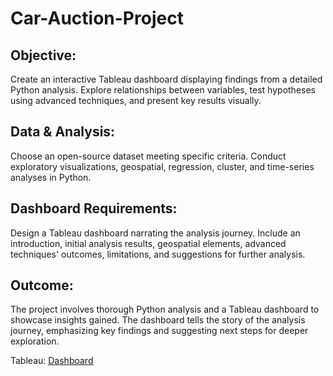 # Car-Auction-Project 

## Objective:
Create an interactive Tableau dashboard displaying findings from a detailed Python analysis. Explore relationships between variables, test hypotheses using advanced techniques, and present key results visually.

## Data & Analysis:
Choose an open-source dataset meeting specific criteria. Conduct exploratory visualizations, geospatial, regression, cluster, and time-series analyses in Python.

## Dashboard Requirements:
Design a Tableau dashboard narrating the analysis journey. Include an introduction, initial analysis results, geospatial elements, advanced techniques' outcomes, limitations, and suggestions for further analysis.

## Outcome:
The project involves thorough Python analysis and a Tableau dashboard to showcase insights gained. The dashboard tells the story of the analysis journey, emphasizing key findings and suggesting next steps for deeper exploration.

Tableau: 
[Dashboard](https://public.tableau.com/shared/CRZW7NP5B?:display_count=n&:origin=viz_share_link)
